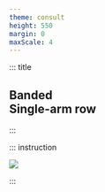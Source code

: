 ```yaml
---
theme: consult
height: 550
margin: 0
maxScale: 4
---
```

<!-- slide template="[[gym-ex]]" -->

::: title
## Banded<br> Single-arm row
:::

::: instruction

![](https://i0.wp.com/post.healthline.com/wp-content/uploads/2021/06/400x400_Back_Exercises_With_Bands_to_Counteract_Work_From_Home_Posture_Single_Arm_Row.gif?h=840)<!-- element style="width:500px;object-fit:contain" -->

:::